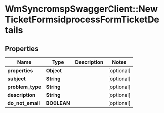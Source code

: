 # WmSyncromspSwaggerClient::NewTicketFormsidprocessFormTicketDetails

## Properties
Name | Type | Description | Notes
------------ | ------------- | ------------- | -------------
**properties** | **Object** |  | [optional] 
**subject** | **String** |  | [optional] 
**problem_type** | **String** |  | [optional] 
**description** | **String** |  | [optional] 
**do_not_email** | **BOOLEAN** |  | [optional] 

